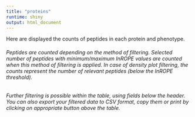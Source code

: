 ```yaml
---
title: "proteins"
runtime: shiny
output: html_document
---
```


Here are displayed the counts of peptides in each protein and phenotype. 

###### Peptides are counted depending on the method of filtering. Selected number of peptides with minimum/maximum InROPE values are counted when this method of filtering is applied. In case of density plot filtering, the counts represent the number of relevant peptides (below the InROPE threshold). 
###### Further filtering is possible within the table, using fields below the header. You can also export your filtered data to CSV format, copy them or print by clicking on appropriate button above the table. 
